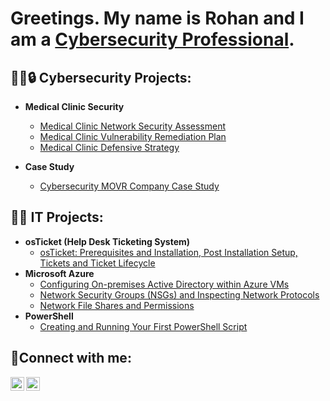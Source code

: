 <h1>Greetings. My name is Rohan and I am a <a href="https://linkedin.com/in/rohaniat">Cybersecurity Professional</a/h1>.

<h2>👨‍💻🔒 Cybersecurity Projects:</h2>

- <b>Medical Clinic Security</b>
  - [Medical Clinic Network Security Assessment](https://github.com/rohaniat/NetworkSecurity)
  - [Medical Clinic Vulnerability Remediation Plan](https://github.com/rohaniat/VulnerabilityRemediation)
  - [Medical Clinic Defensive Strategy](https://github.com/rohaniat/DefensiveStrategy)

- <b>Case Study</b>
  - [Cybersecurity MOVR Company Case Study](https://github.com/rohaniat/CaseStudy)

<h2>👨‍💻 IT Projects:</h2>

- <b>osTicket (Help Desk Ticketing System)</b>
  - [osTicket: Prerequisites and Installation, Post Installation Setup, Tickets and Ticket Lifecycle](https://github.com/rohaniat/osticket-prereqs) 
- <b>Microsoft Azure</b>
  - [Configuring On-premises Active Directory within Azure VMs](https://github.com/rohaniat/configure-ad)
  - [Network Security Groups (NSGs) and Inspecting Network Protocols](https://github.com/rohaniat/azure-network-protocols)
  - [Network File Shares and Permissions](https://github.com/rohaniat/networkfilesharesandpermissions)
- <b>PowerShell</b>
   - [Creating and Running Your First PowerShell Script](https://github.com/rohaniat/first-powershell-script)

<h2>🤳Connect with me:</h2>


[<img align="left" alt="Rohan | LinkedIn" width="22px" src="https://cdn.jsdelivr.net/npm/simple-icons@v3/icons/linkedin.svg" />][linkedin]
[<img align="left" alt="Rohan | Instagram" width="22px" src="https://cdn.jsdelivr.net/npm/simple-icons@v3/icons/instagram.svg" />][instagram]

[instagram]: https://www.instagram.com/poemagranate
[linkedin]: https://linkedin.com/in/rohaniat
